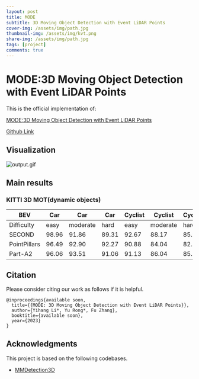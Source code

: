 ```yaml
---
layout: post
title: MODE
subtitle: 3D Moving Object Detection with Event LiDAR Points
cover-img: /assets/img/path.jpg
thumbnail-img: /assets/img/kvt.png
share-img: /assets/img/path.jpg
tags: [project]
comments: true
---
```


# MODE:3D Moving Object Detection with Event LiDAR Points
This is the official implementation of:

[MODE:3D Moving Object Detection with Event LiDAR Points](http://arxiv.org/abs/available_soon) 

[Github Link](https://github.com/SekiroRong/MODE)

## Visualization

![output.gif](/assets/img/MODE.gif)

## Main results

### KITTI 3D MOT(dynamic objects)

|  BEV          |   Car    |  Car    |    Car |  Cyclist| Cyclist|Cyclist |Pedestrian|Pedestrian|Pedestrian|
|---------------|----------|---------|--------|---------|--------|--------|---------|---------|---------|
|  Difficulty   | easy     | moderate|   hard | easy    |moderate|   hard | easy    |moderate |   hard     |
|  SECOND       | 98.96    |  91.86  |  89.31 |  92.67  |  88.17 |  85.92 |  76.28  |  73.91  |  69.23  |
|  PointPillars | 96.49    |  92.90  |  92.27 |  90.88  |  84.04 |  82.17 |  77.24  |  75.57  |  72.73  |
|  Part-A2      | 96.06    |  93.51  |  91.06 |  91.13  |  86.04 |  85.21 |  74.75  |  71.84  |  67.42  |



## Citation
Please consider citing our work as follows if it is helpful.
```
@inproceedings{available soon,
  title={{MODE: 3D Moving Object Detection with Event LiDAR Points}},
  author={Yihang Li*, Yu Rong*, Fu Zhang},
  booktitle={available soon},
  year={2023}
}
```

## Acknowledgments
This project is based on the following codebases.  

* [MMDetection3D](https://github.com/open-mmlab/mmdetection3d)
